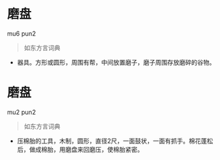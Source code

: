 # 磨盘
mu6 pun2
> 如东方言词典
- 器具。方形或圆形，周围有帮，中间放置磨子，磨子周围存放磨碎的谷物。

# 磨盘
mu2 pun2
> 如东方言词典
- 压棉胎的工具，木制，圆形，直径2尺，一面鼓状，一面有抓手。棉花蓬松后，做成棉胎，用磨盘来回磨压，使棉胎紧密。

